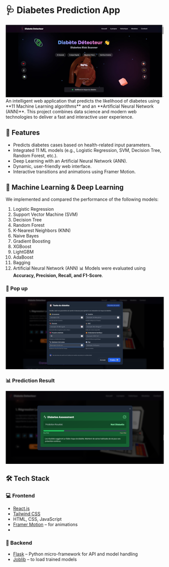 # 🩺 Diabetes Prediction App
<div align="center">
  <img src="Page_accueile.jpg" alt="Accueil - Home Page" width="800"/>
</div>
An intelligent web application that predicts the likelihood of diabetes using **11 Machine Learning algorithms** and an **Artificial Neural Network (ANN)**. This project combines data science and modern web technologies to deliver a fast and interactive user experience.

## 🚀 Features

- Predicts diabetes cases based on health-related input parameters.
- Integrated 11 ML models (e.g., Logistic Regression, SVM, Decision Tree, Random Forest, etc.).
- Deep Learning with an Artificial Neural Network (ANN).
- Dynamic, user-friendly web interface.
- Interactive transitions and animations using Framer Motion.

## 🧠 Machine Learning & Deep Learning

We implemented and compared the performance of the following models:

1. Logistic Regression
2. Support Vector Machine (SVM)
3. Decision Tree
4. Random Forest
5. K-Nearest Neighbors (KNN)
6. Naive Bayes
7. Gradient Boosting
8. XGBoost
9. LightGBM
10. AdaBoost
11. Bagging
12. Artificial Neural Network (ANN)
📊 Models were evaluated using **Accuracy, Precision, Recall, and F1-Score**.

### 📝 Pop up 
<img src="Formulaire.png" alt="Prediction Result" width="800"/>

### 📊 Prediction Result
<img src="Non-Diabetique.png" alt="Prediction Result" width="800"/>

## 🛠️ Tech Stack

### 💻 Frontend
- [React.js](https://reactjs.org/)
- [Tailwind CSS](https://tailwindcss.com/)
- HTML, CSS, JavaScript
- [Framer Motion](https://www.framer.com/motion/) – for animations
- 
### 🧪 Backend
- [Flask](https://flask.palletsprojects.com/) – Python micro-framework for API and model handling
- [Joblib](https://joblib.readthedocs.io/) – to load trained models

